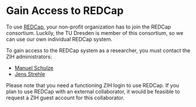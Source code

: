 # Gain Access to REDCap

To use [REDCap](https://www.project-redcap.org/), your non-profit organization has to join the REDCap consortium.
Luckily, the TU Dresden is member of this consortium, so we can use our own individual REDCap system.

To gain access to the REDCap system as a researcher, you must contact the ZIH administrators:

- [Manuel Schulze](mailto:manuel.schulze@tu-dresden.de)
- [Jens Strehle](mailto:jens.strehle@tu-dresden.de)

Please note that you need a functioning ZIH login to use REDCap.
If you plan to use REDCap with an external collaborator, it would be feasible to request a ZIH guest account for this collaborator.
